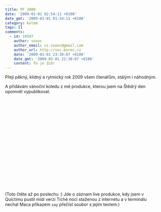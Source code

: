 ```yaml
---
title: PF 2009
date: '2009-01-01 02:54:11 +0100'
date_gmt: '2009-01-01 01:54:11 +0100'
category: kolem
tags: []
comments:
  - id: 10597
    author: soooc
    author_email: cz.soooc@gmail.com
    author_url: http://soc.borec.cz
    date: '2009-01-01 23:30:07 +0100'
    date_gmt: '2009-01-01 22:30:07 +0100'
    content: To je ZLO!
---
```

<p>Přeji pěkný, klidný a rytmický rok 2009 všem čtenářům, stálým i náhodným.</p>
<p>A přidávám vánoční koledu z mé produkce, kterou jsem na Štědrý den opomněl vypublikovat.</p>
<p><object width="480" height="295"><param name="movie" value="http://www.youtube.com/v/V9QM7iJC_ps&hl=en&fs=1"></param><param name="allowFullScreen" value="true"></param><param name="allowscriptaccess" value="always"></param><embed src="http://www.youtube.com/v/V9QM7iJC_ps&hl=en&fs=1" type="application/x-shockwave-flash" allowscriptaccess="always" allowfullscreen="true" width="480" height="295"></embed></object></p>
<p>(Toto čtěte až po poslechu :) Jde o záznam live produkce, kdy jsem v Quictimu pustil midi verzi Tiché noci staženou z internetu a v terminálu nechal Maca příkazem <code>say</code> přečíst soubor s jejím textem.)</p>
